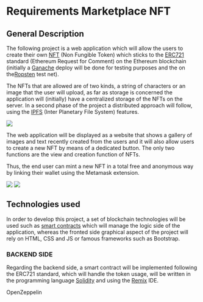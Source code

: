#
# Requirements Marketplace NFT

##
## **General Description**

The following project is a web application which will allow the users to create their own [NFT](https://it.wikipedia.org/wiki/Non-fungible_token) (Non Fungible Token) which sticks to the [ERC721](https://ethereum.org/it/developers/docs/standards/tokens/erc-721/) standard (Ethereum Request for Comment) on the Ethereum blockchain (initially a [Ganache](https://www.trufflesuite.com/ganache) deploy will be done for testing purposes and the on the[Ropsten](https://ethereum.org/en/developers/docs/networks/#testnets) test net).

The NFTs that are allowed are of two kinds, a string of characters or an image that the user will upload, as far as storage is concerned the application will (initially) have a centralized storage of the NFTs on the server. In a second phase of the project a distributed approach will follow, using the [IPFS](https://ipfs.io/) (Inter Planetary File System) features.

![](RackMultipart20210802-4-1cngm0m_html_c167c425a4de85b1.png)

The web application will be displayed as a website that shows a gallery of images and text recently created from the users and it will also allow users to create a new NFT by means of a dedicated button. The only two functions are the view and creation function of NFTs.

Thus, the end user can mint a new NFT in a total free and anonymous way by linking their wallet using the Metamask extension.

![](RackMultipart20210802-4-1cngm0m_html_5a739405cfa6293a.png) ![](RackMultipart20210802-4-1cngm0m_html_86e8466be838b063.jpg)

##
## **Technologies used**

In order to develop this project, a set of blockchain technologies will be used such as [smart contracts](https://it.wikipedia.org/wiki/Smart_contract) which will manage the logic side of the application, whereas the fronted side graphical aspect of the project will rely on HTML, CSS and JS or famous frameworks such as Bootstrap.

### BACKEND SIDE

Regarding the backend side, a smart contract will be implemented following the ERC721 standard, which will handle the token usage, will be written in the programming language [Solidity](https://docs.soliditylang.org/en/v0.8.6/) and using the [Remix](https://remix.ethereum.org/) IDE.

OpenZeppelin